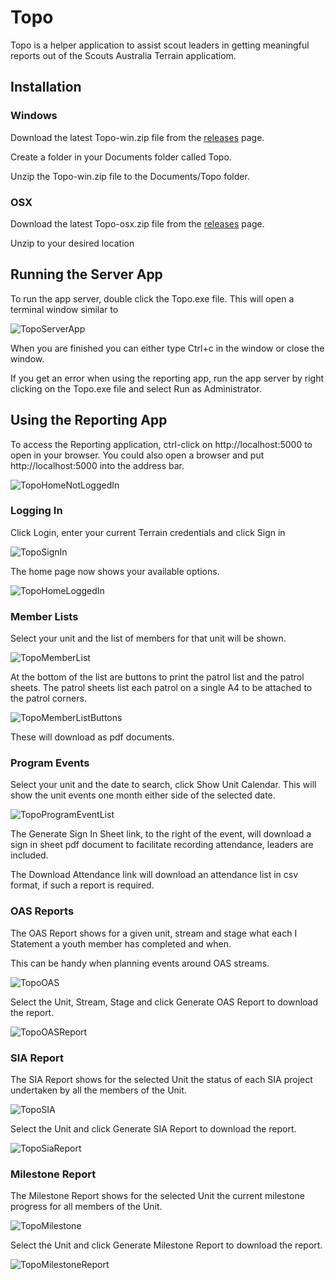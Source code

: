 # Topo
Topo is a helper application to assist scout leaders in getting meaningful reports out of the Scouts Australia Terrain applicatiom.
## Installation
### Windows
Download the latest Topo-win.zip file from the [releases](https://github.com/NomisNostab/Topo/releases) page.

Create a folder in your Documents folder called Topo.

Unzip the Topo-win.zip file to the Documents/Topo folder.
### OSX
Download the latest Topo-osx.zip file from the [releases](https://github.com/NomisNostab/Topo/releases) page.

Unzip to your desired location

## Running the Server App
To run the app server, double click the Topo.exe file.
This will open a terminal window similar to

![TopoServerApp](https://user-images.githubusercontent.com/65288066/161207943-1112f345-5fa0-4029-ae4b-06ca799ede5d.png)

When you are finished you can either type Ctrl+c in the window or close the window.

If you get an error when using the reporting app, run the app server by right clicking on the Topo.exe file and select Run as Administrator.

## Using the Reporting App
To access the Reporting application, ctrl-click on http://localhost:5000 to open in your browser.
You could also open a browser and put http://localhost:5000 into the address bar.

![TopoHomeNotLoggedIn](https://user-images.githubusercontent.com/65288066/161263668-009cfa43-5929-4a9b-b317-aab2ae740a94.png)


### Logging In
Click Login, enter your current Terrain credentials and click Sign in

![TopoSignIn](https://user-images.githubusercontent.com/65288066/161263902-607a1a9a-8ae4-448f-825b-10c465b885b2.png)

The home page now shows your available options.

![TopoHomeLoggedIn](https://user-images.githubusercontent.com/65288066/162437205-67e9d7fa-700b-4623-8c61-f7d6772ae711.png)
### Member Lists
Select your unit and the list of members for that unit will be shown.

![TopoMemberList](https://user-images.githubusercontent.com/65288066/161264396-ff0a43c8-530b-4e05-8adc-a022693e19a4.png)

At the bottom of the list are buttons to print the patrol list and the patrol sheets.
The patrol sheets list each patrol on a single A4 to be attached to the patrol corners.

![TopoMemberListButtons](https://user-images.githubusercontent.com/65288066/161210350-28a24a28-0cce-44ab-8009-365919552627.png)

These will download as pdf documents.

### Program Events
Select your unit and the date to search, click Show Unit Calendar. This will show the unit events one month either side of the selected date.

![TopoProgramEventList](https://user-images.githubusercontent.com/65288066/161260135-d7e3ded6-1877-45f7-a88c-d3a14b73699a.png)

The Generate Sign In Sheet link, to the right of the event, will download a sign in sheet pdf document to facilitate recording attendance, leaders are included.

The Download Attendance link will download an attendance list in csv format, if such a report is required.

### OAS Reports
The OAS Report shows for a given unit, stream and stage what each I Statement a youth member has completed and when.

This can be handy when planning events around OAS streams.

![TopoOAS](https://user-images.githubusercontent.com/65288066/161261366-2f0a592d-75c0-44b9-a343-7d18d59eddec.png)

Select the Unit, Stream, Stage and click Generate OAS Report to download the report.

![TopoOASReport](https://user-images.githubusercontent.com/65288066/161261855-99dc0f97-115c-45ee-8564-f03f7dbe4451.png)

### SIA Report
The SIA Report shows for the selected Unit the status of each SIA project undertaken by all the members of the Unit.

![TopoSIA](https://user-images.githubusercontent.com/65288066/162437825-e990677d-714e-4260-8a60-45dd479f2f9c.png)

Select the Unit and click Generate SIA Report to download the report.

![TopoSiaReport](https://user-images.githubusercontent.com/65288066/162438257-c96780b4-5dc4-4f10-9e63-03725d4ae40b.png)

### Milestone Report
The Milestone Report shows for the selected Unit the current milestone progress for all members of the Unit.

![TopoMilestone](https://user-images.githubusercontent.com/65288066/163992833-2a30689e-7138-4f96-9b5b-1c2bbe024fbf.png)

Select the Unit and click Generate Milestone Report to download the report.

![TopoMilestoneReport](https://user-images.githubusercontent.com/65288066/163993182-fb13d04e-f247-4271-9720-eb26ff37006d.png)

